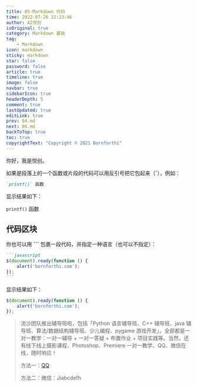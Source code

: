 ```yaml
---
title: 05-Markdown 代码 
time: 2022-07-26 22:23:46
author: AI悦创
isOriginal: true
category: Markdown 基础
tag:
    - Markdown
icon: markdown
sticky: markdown
star: false
password: false
article: true
timeline: true
image: false
navbar: true
sidebarIcon: true
headerDepth: 5
comment: true
lastUpdated: true
editLink: true
prev: 04.md
next: 06.md
backToTop: true
toc: true
copyrightText: "Copyright © 2021 Bornforthi"
---
```


你好，我是悦创。

如果是段落上的一个函数或片段的代码可以用反引号把它包起来（**`**），例如：

```markdown
`printf()` 函数
```

显示结果如下：

`printf()` 函数

## 代码区块

你也可以用 **```** 包裹一段代码，并指定一种语言（也可以不指定）：

````markdown
```javascript
$(document).ready(function () {
    alert('bornforthi.com');
});
```
````

显示结果如下：

```javascript
$(document).ready(function () {
    alert('bornforthi.com');
});
```

> 流沙团队推出辅导班啦，包括「Python 语言辅导班、C++ 辅导班、java 辅导班、算法/数据结构辅导班、少儿编程、pygame 游戏开发」，全部都是一对一教学：一对一辅导 + 一对一答疑 + 布置作业 + 项目实践等。当然，还有线下线上摄影课程、Photoshop、Premiere 一对一教学、QQ、微信在线，随时响应！
>
> 方法一：[QQ](http://wpa.qq.com/msgrd?v=3&uin=1432803776&site=qq&menu=yes)
>
> 方法二：微信：Jiabcdefh
